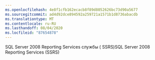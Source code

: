 ```yaml
---
ms.openlocfilehash: 4e8f1cfb162ecacb8f89d8052626bc73d90a5677
ms.sourcegitcommit: ad4d92dce894592a259721a1571b1d8736abacdb
ms.translationtype: MT
ms.contentlocale: ru-RU
ms.lasthandoff: 08/04/2020
ms.locfileid: "87654878"
---
```

<span data-ttu-id="d93c6-101">SQL Server 2008 Reporting Services службы \( SSRS\)</span><span class="sxs-lookup"><span data-stu-id="d93c6-101">SQL Server 2008 Reporting Services \(SSRS\)</span></span>
